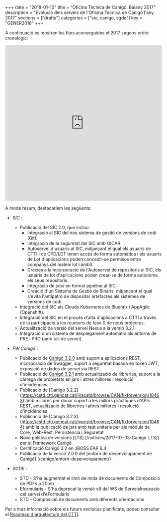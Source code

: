 +++
date        = "2018-01-10"
title       = "Oficina Tècnica de Canigó. Balanç 2017"
description = "Evolució dels serveis de l'Oficina Tècnica de Canigó l'any 2017"
sections    = ["drafts"]
categories  = ["sic, canigo, sgde"]
key         = "GENER2018"
+++

A continuació es mostren les fites aconseguides el 2017 segons ordre cronològic:

<center><iframe src='https://cdn.knightlab.com/libs/timeline3/latest/embed/index.html?source=1se11kf-cofPGpMC7IQgwIcO3i1Lt_0SbVWjRMKZpHMQ&font=Georgia-Helvetica&lang=ca&initial_zoom=2&height=500' width='100%' height='500' webkitallowfullscreen mozallowfullscreen allowfullscreen frameborder='0'></iframe></center>

A mode resum, destacaríem les següents:

* _SIC_ :

	- Publicació del SIC 2.0, que inclou:
		- Integració al SIC del nou sistema de gestió de versions de codi (Git).
		- Integració de la seguretat del SIC amb GICAR.
		- Autoservei d'usuaris al SIC, mitjançant el qual els usuaris de CTTI i de CPD/LDT tenen accés de forma automàtica i els usuaris de Lot d'aplicacions poden concedir-se permisos entre companys del mateix lot i àmbit.
		- Gràcies a la incorporació de l'Autoservei de repositoris al SIC, els usuaris de lot d'aplicacions poden crear-se de forma autonòma els seus repositoris.
		- Integració de jobs en format pipeline al SIC.
		- Creació d'un Sistema de Gestió de Binaris, mitjançant el qual s'evita l'antipatró de dispositar artefactes als sistemes de versions de codi.
	- Integració del SIC als Clouds Kubernetes de Bluemix i AppAgile (Openshift).
	- Integració del SIC en el procés d'alta d'aplicacions a CTTI a través de la participació a les reunions de fase 0 de nous projectes.
	- Actualització de versió del servei Nexus a la versió 3.2.1.
	- Integració d'un sistema de desplegament automàtic als entorns de PRE i PRO (amb tall de servei).

* _FW Canigó_ :

	- Publicació de [Canigó 3.2.0](http://cstd.ctti.gencat.cat/jiracstd/browse/CAN/fixforversion/10450) amb suport a aplicacions REST, incorporació de Swagger, suport a seguretat basada en token JWT, exposició de dades de servei via REST.
	- Publicació de [Canigó 3.2.1](https://cstd.ctti.gencat.cat/jiracstd/browse/CAN/fixforversion/10461) amb actualització de llibreries, suport a la càrrega de propietats en jars i altres millores i resolució d'incidències
	- Publicació de [Canigó 3.2.2] (https://cstd.ctti.gencat.cat/jiracstd/browse/CAN/fixforversion/10463) amb millores per donar suport a les millors pràctiques d'APIs REST, actualització de llibreries i altres millores i resolució d'incidències
	- Publicació de [Canigó 3.2.3] (https://cstd.ctti.gencat.cat/jiracstd/browse/CAN/fixforversion/10464) amb la publicació de jars amb test unitaris per als mòduls de Core, Web-Rest, Persistència i Seguretat
	- Nova política de versions [LTS] (/noticies/2017-07-05-Canigo-LTS/) per al Framework Canigó
	- Certificació Canigó 3.2 en JBOSS EAP 6.4
	- Publicació de la versió 2.0.0 del [entorn de desenvolupament de Canigó] (/canigo/entorn-desenvolupament/)

* _SGDE_ :

	- STD - S'ha augmentat el límit de mida de documents de Composició de PDFs a 20mb
	- Eformularis - S'ha deprecat la versió v8 del WS de ServeisInvocacio del servei d'eFormularis
    - STD - Composició de documents amb diferents orientacions

Per a més informació sobre els futurs evolutius planificats, podeu consultar el [Roadmap d'arquitectura del CTTI](http://canigo.ctti.gencat.cat/centre-de-suport/roadmap/).
